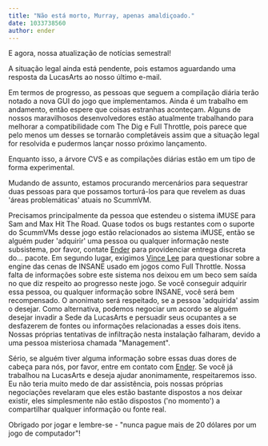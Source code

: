 ```yaml
---
title: "Não está morto, Murray, apenas amaldiçoado."
date: 1033738560
author: ender
---
```


E agora, nossa atualização de notícias semestral!
  
A situação legal ainda está pendente, pois estamos aguardando uma resposta da LucasArts ao nosso último e-mail.
  
Em termos de progresso, as pessoas que seguem a compilação diária terão notado a nova GUI do jogo que implementamos. Ainda é um trabalho em andamento, então espere que coisas estranhas aconteçam.
Alguns de nossos maravilhosos desenvolvedores estão atualmente trabalhando para melhorar a compatibilidade com The Dig e Full Throttle, pois parece que pelo menos um desses se tornarão completáveis assim que a situação legal for resolvida e pudermos lançar nosso próximo lançamento.
  
Enquanto isso, a árvore CVS e as compilações diárias estão em um tipo de forma experimental.
  
Mudando de assunto, estamos procurando mercenários para sequestrar duas pessoas para que possamos torturá-los para que revelem as duas 'áreas problemáticas' atuais no ScummVM.
  
Precisamos principalmente da pessoa que estendeu o sistema iMUSE para Sam and Max Hit The Road. Quase todos os bugs restantes com o suporte do ScummVMs desse jogo estão relacionados ao sistema iMUSE, então se alguém puder 'adquirir' uma pessoa ou qualquer informação neste subsistema, por favor, contate [Ender](mailto:scummvm@enderboi.com) para providenciar entrega discreta do... pacote.
Em segundo lugar, exigimos [Vince Lee](http://www.mobygames.com/developer/sheet/view/developerId,1526/) para questionar sobre a engine das cenas de INSANE usado em jogos como Full Throttle. Nossa falta de informações sobre este sistema nos deixou em um beco sem saída no que diz respeito ao progresso neste jogo. Se você conseguir adquirir essa pessoa, ou qualquer informação sobre INSANE, você será bem recompensado. O anonimato será respeitado, se a pessoa 'adquirida' assim o desejar.
Como alternativa, podemos negociar um acordo se alguém desejar invadir a Sede da LucasArts e persuadir seus ocupantes a se desfazerem de fontes ou informações relacionadas a esses dois itens. Nossas próprias tentativas de infiltração nesta instalação falharam, devido a uma pessoa misteriosa chamada "Management".
  
Sério, se alguém tiver alguma informação sobre essas duas dores de cabeça para nós, por favor, entre em contato com [Ender](mailto:scummvm@enderboi.com). Se você já trabalhou na LucasArts e deseja ajudar anonimamente, respeitaremos isso. Eu não teria muito medo de dar assistência, pois nossas próprias negociações revelaram que eles estão bastante dispostos a nos deixar existir, eles simplesmente não estão dispostos ('no momento') a compartilhar qualquer informação ou fonte real.
  
Obrigado por jogar e lembre-se - "nunca pague mais de 20 dólares por um jogo de computador"!
